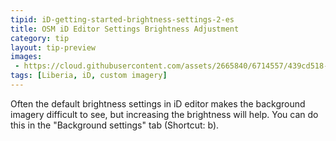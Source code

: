 ```yaml
---
tipid: iD-getting-started-brightness-settings-2-es
title: OSM iD Editor Settings Brightness Adjustment
category: tip
layout: tip-preview
images: 
 - https://cloud.githubusercontent.com/assets/2665840/6714557/439cd518-cd6f-11e4-81ae-82540f486d52.gif
tags: [Liberia, iD, custom imagery]
---
```


Often the default brightness settings in iD editor makes the background imagery difficult to see, but increasing the brightness will help. You can do this in the "Background settings" tab (Shortcut: b).

<!--
![](https://cloud.githubusercontent.com/assets/2665840/6714557/439cd518-cd6f-11e4-81ae-82540f486d52.gif)
-->
